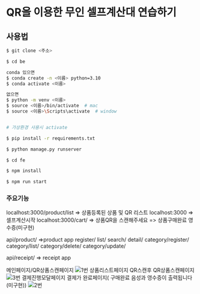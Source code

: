 # QR을 이용한 무인 셀프계산대 연습하기

## 사용법

```bash
$ git clone <주소>

$ cd be

conda 있으면
$ conda create -n <이름> python=3.10
$ conda activate <이름>

없으면
$ python -m venv <이름>
$ source <이름>/bin/activate  # mac
$ source <이름>\Scripts\activate  # window


# 가상환경 사용시 activate

$ pip install -r requirements.txt

$ python manage.py runserver

```
```bash
$ cd fe

$ npm install

$ npm run start
```
### 주요기능

localhost:3000/product/list => 상품등록된 상품 및 QR 리스트
localhost:3000 => 셀프계산시작
localhost:3000/cart/ => 상품QR을 스캔해주세요
=> 상품구매완료 영수증(미구현)

api/product/    =>product app
register/
list/
search/
detail/
category/register/
category/list/
category/delete/
category/update/

api/receipt/   => receipt app

메인페이지/QR상품스캔페이지
![1번](https://github.com/user-attachments/assets/2f14a515-b21c-431e-89b9-599b706defee)
상품리스트페이지 QR스캔후 QR상품스캔페이지
![3번](https://github.com/user-attachments/assets/65ce4d36-b0e7-47d5-8be0-c69621bb2bfc)
결제진행모달페이지    결제가 완료페이지( 구매완료 음성과 영수증이 출력됩니다(미구현))
![2번](https://github.com/user-attachments/assets/11ab492d-0977-42f1-973a-b8c7609f31b5)


